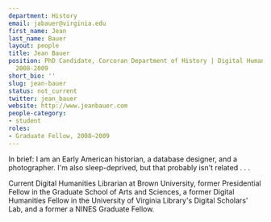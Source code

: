 ```yaml
---
department: History
email: jabauer@virginia.edu
first_name: Jean
last_name: Bauer
layout: people
title: Jean Bauer
position: PhD Candidate, Corcoran Department of History | Digital Humanities Fellow
  2008-2009
short_bio: ''
slug: jean-bauer
status: not_current
twitter: jean_bauer
website: http://www.jeanbauer.com
people-category:
- student
roles:
- Graduate Fellow, 2008–2009
---
```


In brief: I am an Early American historian, a database designer, and a photographer. I'm also sleep-deprived, but that probably isn't related . . . 

Current Digital Humanities Librarian at Brown University, former Presidential Fellow in the Graduate School of Arts and Sciences, a former Digital Humanities Fellow in the University of Virginia Library's Digital Scholars' Lab, and a former a NINES Graduate Fellow.
